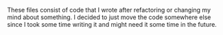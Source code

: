 These files consist of code that I wrote after refactoring or changing my mind about something. I decided to just move the code somewhere else since I took some time writing it and might need it some time in the future.